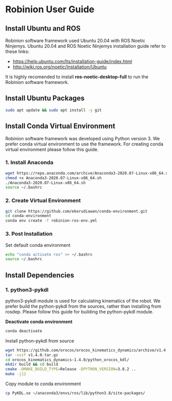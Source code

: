 # Robinion User Guide

## Install Ubuntu and ROS

Robinion software framework used Ubuntu 20.04 with ROS Noetic Ninjemys. Ubuntu 20.04 and ROS Noetic Ninjemys installation guide refer to these links:

* https://help.ubuntu.com/lts/installation-guide/index.html
* http://wiki.ros.org/noetic/Installation/Ubuntu

It is highly recomended to install **ros-noetic-desktop-full** to run the Robinion software framework.


## Install Ubuntu Packages

```bash
sudo apt update && sudo apt install -y git
```

## Install Conda Virtual Environment

Robinion software framework was developed using Python version 3. We prefer conda virtual environment to use the framework. For creating conda virtual environment please follow this guide.


### 1. Install Anaconda

```bash
wget https://repo.anaconda.com/archive/Anaconda3-2020.07-Linux-x86_64.sh
chmod +x Anaconda3-2020.07-Linux-x86_64.sh
./Anaconda3-2020.07-Linux-x86_64.sh
source ~/.bashrc
```

### 2. Create Virtual Environment

```bash
git clone https://github.com/ekorudiawan/conda-environment.git
cd conda-environment
conda env create -f robinion-ros-env.yml
```

### 3. Post Installation

Set default conda environment

```bash
echo "conda activate ros" >> ~/.bashrc
source ~/.bashrc
```

## Install Dependencies

### 1. python3-pykdl

python3-pykdl module is used for calculating kinematics of the robot. We prefer build the python-pykdl from the sources, rather than installing from rosdep. Please follow this guide for building the python-pykdl module.

**Deactivate conda environment**

```bash
conda deactivate
```

Install python-pykdl from source

```bash
wget https://github.com/orocos/orocos_kinematics_dynamics/archive/v1.4.0.tar.gz
tar -xvzf v1.4.0.tar.gz
cd orocos_kinematics_dynamics-1.4.0/python_orocos_kdl/
mkdir build && cd build
cmake -DMAKE_BUILD_TYPE=Release -DPYTHON_VERSION=3.8.2 ..
make -j12
```

Copy module to conda environment

```bash
cp PyKDL.so ~/anaconda3/envs/ros/lib/python3.8/site-packages/
```